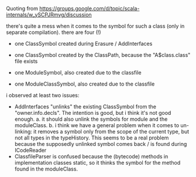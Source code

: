 
Quoting from 
https://groups.google.com/d/topic/scala-internals/w_ySCPJRmvg/discussion

there's quite a mess when it comes to the symbol for such a class (only in separate
compilation). there are four (!)

 - one ClassSymbol created during Erasure / AddInterfaces

 - one ClassSymbol created by the ClassPath, because the "A$class.class" file exists
 - one ModuleSymbol, also created due to the classfile
 - one ModuleClassSymbol, also created due to the classfile


i observed at least two issues:

- AddInterfaces "unlinks" the existing ClassSymbol from the "owner.info.decls". The
   intention is good, but i think it's not good enough.
   a. it should also unlink the symbols for module and the moduleClass.
   b. i think we have a general problem when it comes to un-linking: it removes a symbol only from the scope of the current type, but not all types in the typeHistory. This seems to be a real problem because the supposedly unlinked symbol comes back / is found during ICodeReader
- ClassfileParser is confused because the (bytecode) methods in implementation classes
    static, so it thinks the symbol for the method found in the moduleClass.


